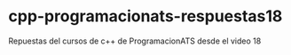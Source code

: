 # cpp-programacionats-respuestas18
Repuestas del cursos de c++ de ProgramacionATS desde el video 18
